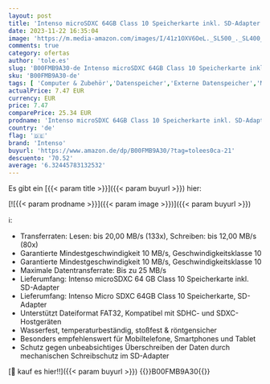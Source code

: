 ```yaml
---
layout: post
title: 'Intenso microSDXC 64GB Class 10 Speicherkarte inkl. SD-Adapter  schwarz'
date: 2023-11-22 16:35:04
image: 'https://m.media-amazon.com/images/I/41z1OXV6OeL._SL500_._SL400_.jpg'
comments: true
category: ofertas
author: 'tole.es'
slug: 'B00FMB9A30-de Intenso microSDXC 64GB Class 10 Speicherkarte inkl. SD-...'
sku: 'B00FMB9A30-de'
tags: [ 'Computer & Zubehör','Datenspeicher','Externe Datenspeicher','Micro SD Speicherkarten','Speicherkarten','intenso','🇩🇪', ]
actualPrice: 7.47 EUR
currency: EUR
price: 7.47
comparePrice: 25.34 EUR
prodname: 'Intenso microSDXC 64GB Class 10 Speicherkarte inkl. SD-Adapter  schwarz'
country: 'de'
flag: '🇩🇪'
brand: 'Intenso'
buyurl: 'https://www.amazon.de/dp/B00FMB9A30/?tag=tolees0ca-21'
descuento: '70.52'
average: '6.32445783132532'
---
```


Es gibt ein [{{< param title >}}]({{< param buyurl >}}) hier:

[![{{< param prodname >}}]({{< param image >}})]({{< param buyurl >}})

ℹ️:

- Transferraten: Lesen: bis 20,00 MB/s (133x), Schreiben: bis 12,00 MB/s (80x)
- Garantierte Mindestgeschwindigkeit 10 MB/s, Geschwindigkeitsklasse 10
- Garantierte Mindestgeschwindigkeit 10 MB/s, Geschwindigkeitsklasse 10
- Maximale Datentransferrate: Bis zu 25 MB/s
- Lieferumfang: Intenso microSDXC 64 GB Class 10 Speicherkarte inkl. SD-Adapter
- Lieferumfang: Intenso Micro SDXC 64GB Class 10 Speicherkarte, SD-Adapter
- Unterstützt Dateiformat FAT32, Kompatibel mit SDHC- und SDXC-Hostgeräten
- Wasserfest, temperaturbeständig, stoßfest & röntgensicher
- Besonders empfehlenswert für Mobiltelefone, Smartphones und Tablet
- Schutz gegen unbeabsichtiges Überschreiben der Daten durch mechanischen Schreibschutz im SD-Adapter

[🛒 kauf es hier!!]({{< param buyurl >}})
{{<world>}}B00FMB9A30{{</world>}}
